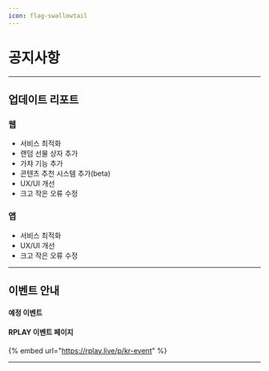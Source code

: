 ```yaml
---
icon: flag-swallowtail
---
```


# 공지사항

***

## 업데이트 리포트

### 웹

* 서비스 최적화
* 랜덤 선물 상자 추가
* 가챠 기능 추가
* 콘텐츠 추천 시스템 추가(beta)
* UX/UI 개선
* 크고 작은 오류 수정

### 앱

* 서비스 최적화
* UX/UI 개선
* 크고 작은 오류 수정

***

## 이벤트 안내

#### 예정 이벤트

#### RPLAY 이벤트 페이지

{% embed url="https://rplay.live/p/kr-event" %}

***

